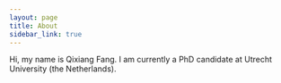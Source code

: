 ```yaml
---
layout: page
title: About
sidebar_link: true
---
```


Hi, my name is Qixiang Fang.
I am currently a PhD candidate at Utrecht University (the Netherlands).
